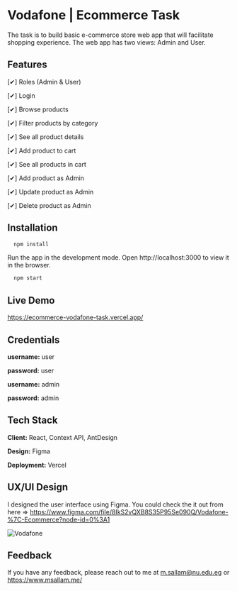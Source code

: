 
# Vodafone | Ecommerce Task

The task is to build basic e-commerce store web app that will facilitate shopping experience. The web app has two views: Admin and User.

## Features

[✔] Roles (Admin & User)

[✔] Login

[✔] Browse products

[✔] Filter products by category

[✔] See all product details

[✔] Add product to cart

[✔] See all products in cart

[✔] Add product as Admin

[✔] Update product as Admin

[✔] Delete product as Admin


## Installation 

```bash 
  npm install
```
Run the app in the development mode.
Open http://localhost:3000 to view it in the browser.
```bash 
  npm start
```

## Live Demo

https://ecommerce-vodafone-task.vercel.app/

## Credentials 

**username:** user

**password:** user

**username:** admin

**password:** admin


## Tech Stack

**Client:** React, Context API, AntDesign

**Design:** Figma

**Deployment:** Vercel

## UX/UI Design

I designed the user interface using Figma. You could check the it out from here => https://www.figma.com/file/8IkS2vQXB8S35P95Se090Q/Vodafone-%7C-Ecommerce?node-id=0%3A1

![Vodafone](https://user-images.githubusercontent.com/49441732/161425753-7789aeec-e52e-49c2-8667-12d72f7e858d.png)


## Feedback

If you have any feedback, please reach out to me at m.sallam@nu.edu.eg or
https://www.msallam.me/
